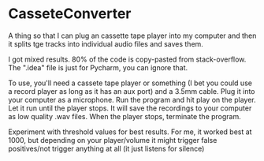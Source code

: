 # CasseteConverter
A thing so that I can plug an cassette tape player into my computer and then it splits tge tracks into individual audio files and saves them.

I got mixed results. 80% of the code is copy-pasted from stack-overflow. The ".idea" file is just for Pycharm, you can ignore that.

To use, you'll need a cassete tape player or something (I bet you could use a record player as long as it has an aux port) and a 3.5mm cable. Plug it into your computer as a microphone. Run the program and hit play on the player. Let it run until the player stops. It will save the recordings to your computer as low quality .wav files. When the player stops, terminate the program.

Experiment with threshold values for best results. For me, it worked best at 1000, but depending on your player/volume it might trigger false positives/not trigger anything at all (it just listens for silence)